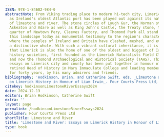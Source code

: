 ```yaml
---
ISBN: 978-1-84682-984-0
abstractNote: From Viking trading place to modern hi-tech city, Limerick's long history
  as Ireland's oldest Atlantic port has been played out against its natural backdrop
  of limestone and river. The stone circles of Lough Gur, the Norman strongholds of
  Askeaton and Adare as well as King John's Castle, the Treaty stone, the Georgian
  quarter of Newtown Pery, Cleeves Factory, and Thomond Park all stand proudly within
  this landscape today as monumental testimony to the region's character, a place
  where the peoples of Ireland and Britain have clashed, meshed, and evolved into
  a distinctive whole. With such a vibrant cultural inheritance, it is hardly surprising
  that Limerick is also the home of one of the oldest and biggest of Ireland's local
  history societies, first founded as the Limerick Naturalists Field Club in 1892
  and now the Thomond Archaeological and Historical Society (TAHS). This volume of
  essays on Limerick city and county has been put together in honour of Liam Irwin,
  retired Head of History in Mary Immaculate College and leading member of the society
  for forty years, by his many admirers and friends.
bibliography: 'Hodkinson, Brian, and Catherine Swift, eds. _Limestone and River: Essays
  on Limerick History in Honour of Liam Irwin_. Four Courts Press Ltd, 2024.'
citekey: hodkinsonLimestoneRiverEssays2024
date: 2024-12-13
editors: Brian Hodkinson, Catherine Swift
extra: ''
layout: page
permalink: /hodkinsonLimestoneRiverEssays2024
publisher: Four Courts Press Ltd
shortTitle: Limestone and River
title: 'Limestone and River: Essays on Limerick History in Honour of Liam Irwin'
type: book
---
```

